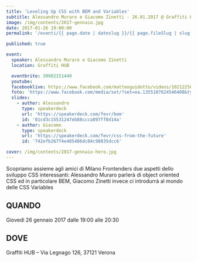 ```yaml
---
title: 'Leveling Up CSS with BEM and Variables'
subtitle: Alessandro Muraro e Giacomo Zinetti - 26.01.2017 @ Graffiti HUB
image: /img/contents/2017-gennaio.jpg
date: 2017-01-26 19:00:00
permalink: '/eventi/{{ page.date | dateslug }}/{{ page.fileSlug | slug }}/index.html'

published: true

event:
  speaker: Alessandro Muraro e Giacomo Zinetti
  location: Graffiti HUB

  eventbrite: 30982151449
  youtube:
  facebooklive: https://www.facebook.com/matteoguidotto/videos/10212250312676884
  foto: 'https://www.facebook.com/media/set/?set=oa.1355187624546408&type=3'
  slides:
    - author: Alessandro
      type: speakerdeck
      url: 'https://speakerdeck.com/fevr/bem'
      id: '01cd3c15531247eb88ccca897ff8d14a'
    - author: Giacomo
      type: speakerdeck
      url: 'https://speakerdeck.com/fevr/css-from-the-future'
      id: '742efb267f4e485486dc04c98835dcc6'

cover: /img/contents/2017-gennaio-hero.jpg
---
```


Scopriamo assieme agli amici di Milano Frontenders due aspetti dello sviluppo CSS interessanti:
Alessandro Muraro parlerà di object oriented CSS ed in particolare BEM,
Giacomo Zinetti invece ci introdurrà al mondo delle CSS Variables

## QUANDO

Giovedì 26 gennaio 2017 dalle 19:00 alle 20:30

## DOVE

Graffiti HUB – Via Legnago 126, 37121 Verona
